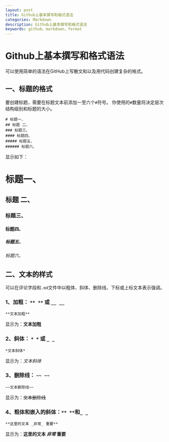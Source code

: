```yaml
---
layout: post
title: Github上基本撰写和格式语法
categories: Markdown
description: Github上基本撰写和格式语法
keywords: github，markdown，format
---
```


# Github上基本撰写和格式语法

可以使用简单的语法在GitHub上写散文和以及用代码创建复杂的格式。

## 一、标题的格式

要创建标题，需要在标题文本前添加一至六个```#```符号。 你使用的```#```数量将决定层次结构级别和标题的大小。

```
# 标题一、
## 标题 二、
### 标题三、
#### 标题四、
##### 标题五、
###### 标题六、
```
显示如下：

# 标题一、
## 标题 二、
### 标题三、
#### 标题四、
##### 标题五、
###### 标题六、

## 二、文本的样式

可以在评论字段和```.md```文件中以粗体、斜体、删除线、下标或上标文本表示强调。

### 1、加粗： ```** **``` 或 ```__ __```

```**文本加粗**```

显示为：**文本加粗**

### 2、斜体： ```* *``` 或 ```_ _```

```*文本斜体*```

显示为：*文本斜体*

### 3、删除线： ```~~ ~~```

```~~文本删除线~~```

显示为：~~文本删除线~~

### 4、粗体和嵌入的斜体：```** **```和```_ _```

```**这里的文本 _非常_ 重要**```

显示为：**这里的文本 _非常_ 重要**
